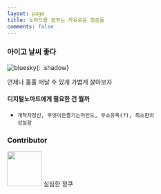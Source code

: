 ```yaml
---
layout: page
title: 노마드를 꿈꾸는 자유로운 청춘들
comments: false
---
```



### 아이고 날씨 좋다

![bluesky]({{site.baseurl}}/assets/images/about/bluesky.png){: .shadow}

언제나 훌훌 떠날 수 있게 가볍게 살아보자 
#### 디지털노마드에게 필요한 건 뭘까

- <code>개척자정신, 무엇이든즐기는마인드, 무소유욕(?), 최소한의 성실함</code>


### Contributor
<img src="{{site.baseurl}}/assets/images/author_jeongkoo.png" height="80" width="80"> 심심한 정쿠

